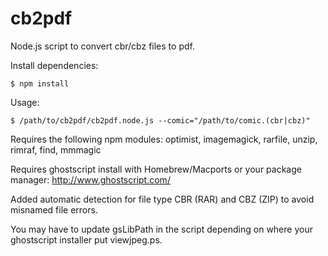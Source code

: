cb2pdf
======

Node.js script to convert cbr/cbz files to pdf.

Install dependencies:
```
$ npm install
```

Usage: 

```
$ /path/to/cb2pdf/cb2pdf.node.js --comic="/path/to/comic.(cbr|cbz)"
```

Requires the following npm modules: optimist, imagemagick, rarfile, unzip, rimraf, find, mmmagic

Requires ghostscript install with Homebrew/Macports or your package manager: http://www.ghostscript.com/

Added automatic detection for file type CBR (RAR) and CBZ (ZIP) to avoid misnamed file errors.

You may have to update gsLibPath in the script depending on where your ghostscript installer put viewjpeg.ps.

